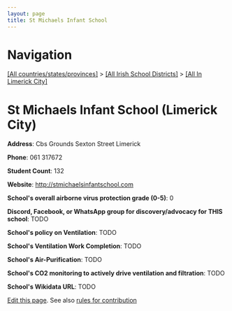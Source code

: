 ```yaml
---
layout: page
title: St Michaels Infant School
---
```

# Navigation

[[All countries/states/provinces]](../../..) > [[All Irish School Districts]](../..) > [[All In Limerick City]](..)

# St Michaels Infant School (Limerick City)

**Address**: Cbs Grounds Sexton Street Limerick

**Phone**: 061 317672

**Student Count**: 132

**Website**: <http://stmichaelsinfantschool.com>

**School's overall airborne virus protection grade (0-5)**: 0

**Discord, Facebook, or WhatsApp group for discovery/advocacy for THIS school**: TODO

**School's policy on Ventilation**: TODO

**School's Ventilation Work Completion**: TODO

**School's Air-Purification**: TODO

**School's CO2 monitoring to actively drive ventilation and filtration**: TODO

**School's Wikidata URL**: TODO


[Edit this page](https://github.com/ventilate-schools/Ireland/edit/main/./Limerick_City/St_Michaels_Infant_School.md). See also [rules for contribution](../../../contribution-rules/)